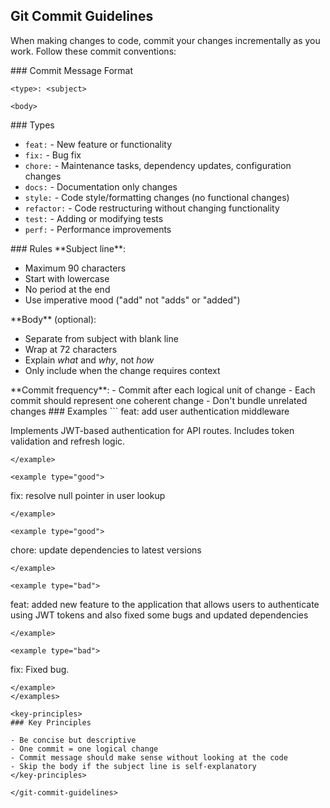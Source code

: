 <git-commit-guidelines>

## Git Commit Guidelines

When making changes to code, commit your changes incrementally as you work. Follow these commit conventions:

<commit-format>
### Commit Message Format

```
<type>: <subject>

<body>
```
</commit-format>

<types>
### Types

- `feat:` - New feature or functionality
- `fix:` - Bug fix
- `chore:` - Maintenance tasks, dependency updates, configuration changes
- `docs:` - Documentation only changes
- `style:` - Code style/formatting changes (no functional changes)
- `refactor:` - Code restructuring without changing functionality
- `test:` - Adding or modifying tests
- `perf:` - Performance improvements
</types>

<rules>
### Rules

<rule>
**Subject line**:

- Maximum 90 characters
- Start with lowercase
- No period at the end
- Use imperative mood ("add" not "adds" or "added")
</rule>

<rule>
**Body** (optional):

- Separate from subject with blank line
- Wrap at 72 characters
- Explain _what_ and _why_, not _how_
- Only include when the change requires context
</rule>

<rule>
**Commit frequency**:
- Commit after each logical unit of change
- Each commit should represent one coherent change
- Don't bundle unrelated changes
</rule>
</rules>

<examples>
### Examples

<example type="good">
```
feat: add user authentication middleware

Implements JWT-based authentication for API routes.
Includes token validation and refresh logic.
```
</example>

<example type="good">
```
fix: resolve null pointer in user lookup
```
</example>

<example type="good">
```
chore: update dependencies to latest versions
```
</example>

<example type="bad">
```
feat: added new feature to the application that allows users to authenticate using JWT tokens and also fixed some bugs and updated dependencies
```
</example>

<example type="bad">
```
fix: Fixed bug.
```
</example>
</examples>

<key-principles>
### Key Principles

- Be concise but descriptive
- One commit = one logical change
- Commit message should make sense without looking at the code
- Skip the body if the subject line is self-explanatory
</key-principles>

</git-commit-guidelines>
